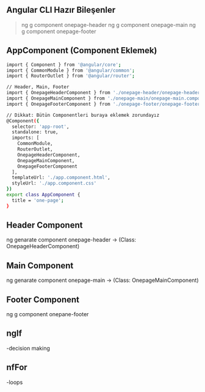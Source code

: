 ## Angular CLI Hazır Bileşenler
> ng g component      onepage-header
> ng g component      onepage-main
> ng g component      onepage-footer


## AppComponent (Component Eklemek)
```sh
import { Component } from '@angular/core';
import { CommonModule } from '@angular/common';
import { RouterOutlet } from '@angular/router';

// Header, Main, Footer
import { OnepageHeaderComponent } from './onepage-header/onepage-header.component';
import { OnepageMainComponent } from './onepage-main/onepage-main.component';
import { OnepageFooterComponent } from './onepage-footer/onepage-footer.component';

// Dikkat: Bütün Componentleri buraya eklemek zorundayız
@Component({
  selector: 'app-root',
  standalone: true,
  imports: [
    CommonModule, 
    RouterOutlet, 
    OnepageHeaderComponent, 
    OnepageMainComponent, 
    OnepageFooterComponent
  ],
  templateUrl: './app.component.html',
  styleUrl: './app.component.css'
})
export class AppComponent {
  title = 'one-page';
}
```

## Header Component
ng genarate component onepage-header -> (Class: OnepageHeaderComponent)

## Main Component
ng genarate component onepage-main -> (Class: OnepageMainComponent)

## Footer Component
ng g component onepane-footer

## ngIf
-decision making

## nfFor
-loops